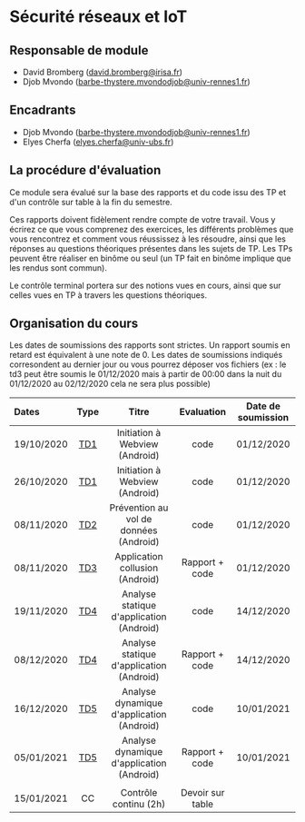 # Sécurité réseaux et IoT

## Responsable de module

- David Bromberg (david.bromberg@irisa.fr)
- Djob Mvondo (barbe-thystere.mvondodjob@univ-rennes1.fr)

## Encadrants

- Djob Mvondo (barbe-thystere.mvondodjob@univ-rennes1.fr)
- Elyes Cherfa (elyes.cherfa@univ-ubs.fr)

## La procédure d'évaluation

Ce module sera évalué sur la base des rapports et du code issu des TP et d'un contrôle sur table à la fin du semestre.

Ces rapports doivent fidèlement rendre compte de votre travail.
Vous y écrirez ce que vous comprenez des exercices, les différents problèmes que vous rencontrez et comment vous réussissez à les résoudre, ainsi que les réponses au questions théoriques présentes dans les sujets de TP. Les TPs peuvent être réaliser en binôme ou seul (un TP fait en binôme implique que les rendus sont commun).

Le contrôle terminal portera sur des notions vues en cours, ainsi que sur celles vues en TP à travers les questions théoriques.

## Organisation du cours

Les dates de soumissions des rapports sont strictes. Un rapport soumis en retard est équivalent à une note de 0.
Les dates de soumissions indiqués corresondent au dernier jour ou vous pourrez déposer vos fichiers (ex : le td3 peut être soumis le 01/12/2020 mais à partir de 00:00 dans la nuit du 01/12/2020 au 02/12/2020 cela ne sera plus possible)

| Dates  | Type | Titre | Evaluation | Date de soumission
| :------------   | :---------------: | :---------------:               | :---------------: | :---------------: |
| 19/10/2020      | [TD1](td1/td1.md) | Initiation à Webview (Android)  |  code    |  01/12/2020   |
| 26/10/2020      | [TD1](td1/td1.md) | Initiation à Webview (Android)  |  code    |  01/12/2020  |
| 08/11/2020      | [TD2](td2/td2.md) | Prévention au vol de données (Android) |  code    |   01/12/2020      |
| 08/11/2020      | [TD3](td3/td3.md) | Application collusion (Android) | Rapport + code    |  01/12/2020           |
| 19/11/2020      | [TD4](td4/td4.md) | Analyse statique d'application (Android) | code    |    14/12/2020   |
| 08/12/2020      | [TD4](td4/td4.md) | Analyse statique d'application (Android) | Rapport + code    |  14/12/2020         |
| 16/12/2020      | [TD5](td5/td5.md) | Analyse dynamique d'application (Android) | code    |    10/01/2021   |
| 05/01/2021      | [TD5](td5/td5.md) | Analyse dynamique d'application (Android) | Rapport + code    |  10/01/2021   |
|      |  |  |     |                   |
| 15/01/2021      | CC | Contrôle continu (2h) | Devoir sur table    |                   |
